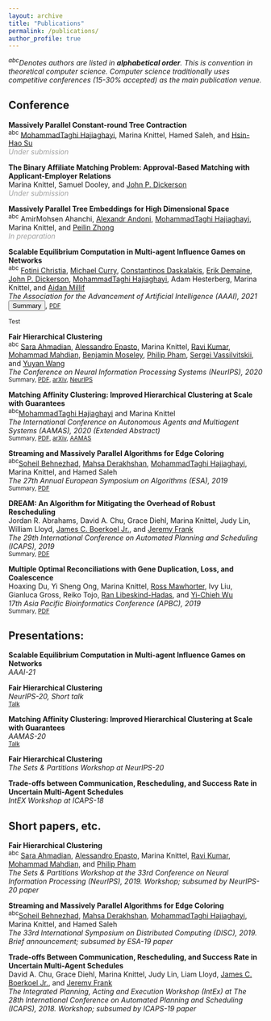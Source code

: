 ```yaml
---
layout: archive
title: "Publications"
permalink: /publications/
author_profile: true
---
```

*<sup>abc</sup>Denotes authors are listed in **alphabetical order**. This is convention in theoretical computer science.
Computer science traditionally uses competitive conferences (15-30% accepted) as the main publication venue.*

## Conference
**Massively Parallel Constant-round Tree Contraction**<br/>
<sup>abc</sup> [MohammadTaghi Hajiaghayi](https://www.cs.umd.edu/~hajiagha/), Marina Knittel, Hamed Saleh, and [Hsin-Hao Su](https://sites.google.com/site/distributedhsinhao/)<br/>
<span style="color:#A0A0A0">*Under submission*</span>

**The Binary Affiliate Matching Problem: Approval-Based Matching with Applicant-Employer Relations**<br/>
Marina Knittel, Samuel Dooley, and [John P. Dickerson](http://jpdickerson.com/)<br/>
<span style="color:#A0A0A0">*Under submission*</span> 

**Massively Parallel Tree Embeddings for High Dimensional Space**<br/>
<sup>abc</sup> AmirMohsen Ahanchi, [Alexandr Andoni](http://www.cs.columbia.edu/~andoni/), [MohammadTaghi Hajiaghayi](https://www.cs.umd.edu/~hajiagha/), Marina Knittel, and [Peilin Zhong](http://www.cs.columbia.edu/~peilin/)<br/>
<span style="color:#A0A0A0">*In preparation*</span> 


**Scalable Equilibrium Computation in Multi-agent Influence Games on Networks**<br/>
<sup>abc</sup> [Fotini Christia](http://fotini.mit.edu/), [Michael Curry](http://www.cs.umd.edu/~curry/), [Constantinos Daskalakis](http://people.csail.mit.edu/costis/), [Erik Demaine](http://erikdemaine.org/), [John P. Dickerson](http://jpdickerson.com/), [MohammadTaghi Hajiaghayi](https://www.cs.umd.edu/~hajiagha/), Adam Hesterberg, Marina Knittel, and [Aidan Millif](https://www.aidanmilliff.com/)<br/>
*The Association for the Advancement of Artificial Intelligence (AAAI), 2021*<br/>
<button class="sumToggle">Summary</button>, <small>[PDF](https://mknittel.github.io/files/Christia_et_al_AAAI_2021.pdf)</small>
<div class="summary"><small>Test</small></div>
<script>
    document .querySelector(".sumToggle") .addEventListener("click", toggleText);
    function toggleText() {
        var x = document.querySelector(".summary");
        if (x.innerHTML === "Test") {
            x.innerHTML = "Test2";
        } else {
            x.innerHTML = "Test";
        }
    }
</script>

**Fair Hierarchical Clustering**<br/>
<sup>abc</sup> [Sara Ahmadian](https://research.google/people/106920/), [Alessandro Epasto](https://epasto.org/), Marina Knittel, [Ravi Kumar](https://sites.google.com/site/ravik53/), [Mohammad Mahdian](https://research.google/people/MohammadMahdian/), [Benjamin Moseley](http://www.andrew.cmu.edu/user/moseleyb/), [Philip Pham](https://research.google/people/PhilipPham/), [Sergei Vassilvitskii](http://theory.stanford.edu/~sergei/), and [Yuyan Wang](wang-yuyan.github.io)<br/>
*The Conference on Neural Information Processing Systems (NeurIPS), 2020*<br/>
<small>Summary, [PDF](https://mknittel.github.io/files/Ahmadian_et_al_NeurIPS_2020.pdf), [arXiv](https://arxiv.org/abs/2006.10221), [NeurIPS](https://neurips.cc/virtual/2020/protected/poster_f10f2da9a238b746d2bac55759915f0d.html)</small>

**Matching Affinity Clustering: Improved Hierarchical Clustering at Scale with Guarantees**<br/>
<sup>abc</sup>[MohammadTaghi Hajiaghayi](https://www.cs.umd.edu/~hajiagha/) and Marina Knittel<br/>
*The International Conference on Autonomous Agents and Multiagent Systems (AAMAS), 2020 (Extended Abstract)*<br/>
<small>Summary, [PDF](https://mknittel.github.io/files/Hajiaghayi_and_Knittel_AAMAS_2020.pdf), [arXiv](https://arxiv.org/abs/2101.04818), [AAMAS](http://www.ifaamas.org/Proceedings/aamas2020/pdfs/p1864.pdf)</small>

**Streaming and Massively Parallel Algorithms for Edge Coloring**<br/>
<sup>abc</sup>[Soheil Behnezhad](http://behnezhad.com/), [Mahsa Derakhshan](http://cs.umd.edu/~mahsa/), [MohammadTaghi Hajiaghayi](https://www.cs.umd.edu/~hajiagha/), Marina Knittel, and Hamed Saleh<br/>
*The 27th Annual European Symposium on Algorithms (ESA), 2019*<br/>
<small>Summary, [PDF](https://mknittel.github.io/files/behnezhad_et_al_ESA_2019.pdf)</small>

**DREAM: An Algorithm for Mitigating the Overhead of Robust Rescheduling**<br/>
Jordan R. Abrahams, David A. Chu, Grace Diehl, Marina Knittel, Judy Lin, William Lloyd, [James C. Boerkoel Jr.](https://www.cs.hmc.edu/~boerkoel/), and [Jeremy Frank](https://ti.arc.nasa.gov/profile/frank/)<br/>
*The 29th International Conference on Automated Planning and Scheduling (ICAPS), 2019*<br/>
<small>Summary, [PDF](https://mknittel.github.io/files/Abrahams_et_al_ICAPS_2019.pdf.pdf)</small>

**Multiple Optimal Reconciliations with Gene Duplication,  Loss,  and  Coalescence**<br/>
Hoaxing  Du,  Yi  Sheng  Ong,  Marina  Knittel,  [Ross  Mawhorter](https://users.soe.ucsc.edu/~rmawhort/),  Ivy  Liu,  Gianluca  Gross,  Reiko Tojo, [Ran Libeskind-Hadas](https://www.cs.hmc.edu/~hadas/), and [Yi-Chieh Wu](https://www.cs.hmc.edu/~yjw/)<br/>
*17th Asia Pacific Bioinformatics Conference (APBC), 2019*<br/>
<small>Summary, [PDF](https://mknittel.github.io/files/Abrahams_et_al_ICAPS_2019.pdf.pdf)</small>

## Presentations:
**Scalable Equilibrium Computation in Multi-agent Influence Games on Networks**<br/>
*AAAI-21*

**Fair Hierarchical Clustering**<br/>
*NeurIPS-20, Short talk*<br/>
<small>[Talk](https://neurips.cc/virtual/2020/protected/poster_f10f2da9a238b746d2bac55759915f0d.html)</small>

**Matching Affinity Clustering: Improved Hierarchical Clustering at Scale with Guarantees** <br/>
*AAMAS-20*<br/>
<small>[Talk](https://neurips.cc/virtual/2020/protected/poster_f10f2da9a238b746d2bac55759915f0d.html)</small>

**Fair Hierarchical Clustering**<br/>
*The Sets & Partitions Workshop at NeurIPS-20*

**Trade-offs between Communication, Rescheduling, and Success Rate in Uncertain Multi-Agent Schedules**<br/>
*IntEX Workshop at ICAPS-18*

## Short papers, etc.
**Fair Hierarchical Clustering**<br/>
<sup>abc</sup> [Sara Ahmadian](https://research.google/people/106920/), [Alessandro Epasto](https://epasto.org/), Marina Knittel, [Ravi Kumar](https://sites.google.com/site/ravik53/), [Mohammad Mahdian](https://research.google/people/MohammadMahdian/), and [Philip Pham](https://research.google/people/PhilipPham/)<br/>
*The Sets & Partitions Workshop at the 33rd Conference on Neural Information Processing (NeurIPS), 2019. Workshop; subsumed by NeurIPS-20 paper* 

**Streaming and Massively Parallel Algorithms for Edge Coloring**<br/>
<sup>abc</sup>[Soheil Behnezhad](http://behnezhad.com/), [Mahsa Derakhshan](http://cs.umd.edu/~mahsa/), [MohammadTaghi Hajiaghayi](https://www.cs.umd.edu/~hajiagha/), Marina Knittel, and Hamed Saleh<br/>
*The 33rd International Symposium on Distributed Computing (DISC), 2019. Brief announcement; subsumed by ESA-19 paper*

**Trade-offs Between Communication, Rescheduling, and Success Rate in Uncertain Multi-Agent Schedules**<br/>
David A. Chu, Grace Diehl, Marina Knittel, Judy Lin, Liam Lloyd, [James C. Boerkoel Jr.](https://www.cs.hmc.edu/~boerkoel/), and [Jeremy Frank](https://ti.arc.nasa.gov/profile/frank/)<br/>
*The Integrated Planning, Acting and Execution Workshop (IntEx) at The 28th International Conference on Automated Planning and Scheduling (ICAPS), 2018. Workshop; subsumed by ICAPS-19 paper*
